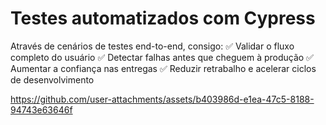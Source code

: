 # Testes automatizados com Cypress

Através de cenários de testes end-to-end, consigo: 
✅ Validar o fluxo completo do usuário
✅ Detectar falhas antes que cheguem à produção
✅ Aumentar a confiança nas entregas 
✅ Reduzir retrabalho e acelerar ciclos de desenvolvimento


https://github.com/user-attachments/assets/b403986d-e1ea-47c5-8188-94743e63646f

